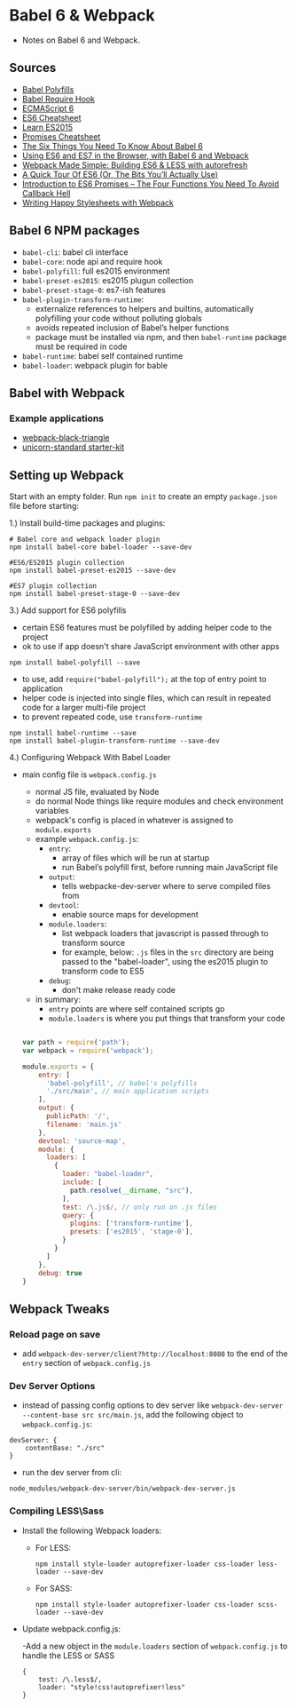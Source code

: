 # Babel 6 & Webpack

- Notes on Babel 6 and Webpack. 

## Sources

- [Babel Polyfills](https://babeljs.io/docs/usage/polyfill/)
- [Babel Require Hook](https://babeljs.io/docs/usage/require/)
- [ECMAScript 6](http://git.io/es6features)
- [ES6 Cheatsheet](http://jamesknelson.com/wp-content/uploads/2015/09/es6-cheatsheet.pdf)
- [Learn ES2015](http://babeljs.io/docs/learn-es2015/)
- [Promises Cheatsheet](http://jamesknelson.com/wp-content/uploads/2015/09/promises-cheatsheet.pdf)
- [The Six Things You Need To Know About Babel 6](http://jamesknelson.com/the-six-things-you-need-to-know-about-babel-6/)
- [Using ES6 and ES7 in the Browser, with Babel 6 and Webpack](http://jamesknelson.com/using-es6-in-the-browser-with-babel-6-and-webpack/)
- [Webpack Made Simple: Building ES6 & LESS with autorefresh](http://jamesknelson.com/webpack-made-simple-build-es6-less-with-autorefresh-in-26-lines/)
- [A Quick Tour Of ES6 (Or, The Bits You’ll Actually Use)](http://jamesknelson.com/es6-the-bits-youll-actually-use/)
- [Introduction to ES6 Promises – The Four Functions You Need To Avoid Callback Hell](http://jamesknelson.com/grokking-es6-promises-the-four-functions-you-need-to-avoid-callback-hell/)
- [Writing Happy Stylesheets with Webpack](http://jamesknelson.com/writing-happy-stylesheets-with-webpack/)

## Babel 6 NPM packages

- `babel-cli`: babel cli interface
- `babel-core`: node api and require hook
- `babel-polyfill`: full es2015 environment
- `babel-preset-es2015`: es2015 plugun collection
- `babel-preset-stage-0`: es7-ish features
- `babel-plugin-transform-runtime`: 
    - externalize references to helpers and builtins, automatically polyfilling your code without polluting globals
    - avoids repeated inclusion of Babel’s helper functions
    - package must be installed via npm, and then `babel-runtime` package must be required in code
- `babel-runtime`: babel self contained runtime
- `babel-loader`: webpack plugin for bable


## Babel with Webpack

### Example applications

- [webpack-black-triangle](https://github.com/jamesknelson/webpack-black-triangle)
- [unicorn-standard starter-kit](https://github.com/unicorn-standard/starter-kit)

## Setting up Webpack

Start with an empty folder. Run `npm init` to create an empty `package.json` file before starting:

1.) Install build-time packages and plugins:

    # Babel core and webpack loader plugin
    npm install babel-core babel-loader --save-dev 
    
    #ES6/ES2015 plugin collection
    npm install babel-preset-es2015 --save-dev 
    
    #ES7 plugin collection
    npm install babel-preset-stage-0 --save-dev

3.) Add support for ES6 polyfills

- certain ES6 features must be polyfilled by adding helper code to the project
- ok to use if app doesn't share JavaScript environment with other apps

`npm install babel-polyfill --save`


- to use, add `require("babel-polyfill");` at the top of entry point to application
- helper code is injected into single files, which can result in repeated code for a larger multi-file project
- to prevent repeated code, use `transform-runtime`

```
npm install babel-runtime --save
npm install babel-plugin-transform-runtime --save-dev
```

4.) Configuring Webpack With Babel Loader

- main config file is `webpack.config.js`

    - normal JS file, evaluated by Node
    - do normal Node things like require modules and check environment variables
    - webpack's config is placed in whatever is assigned to `module.exports`
    - example `webpack.config.js`:
        - `entry`:
            - array of files which will be run at startup
            - run Babel’s polyfill first, before running main JavaScript file
        - `output`:
            - tells webpacke-dev-server where to serve compiled files from
        - `devtool`:
            - enable source maps for development
        - `module.loaders`:
            - list webpack loaders that javascript is passed through to transform source
            - for example, below: `.js` files in the `src` directory are being passed to the "babel-loader", using the es2015 plugin to transform code to ES5
        - `debug`:
            - don't make release ready code
    - in summary:
        - `entry` points are where self contained scripts go
        - `module.loaders` is where you put things that transform your code

    ```javascript

    var path = require('path');
    var webpack = require('webpack');

    module.exports = {
        entry: [
          'babel-polyfill', // babel's polyfills
          './src/main', // main application scripts
        ],
        output: {
          publicPath: '/',
          filename: 'main.js'
        },
        devtool: 'source-map',
        module: {
          loaders: [
            {
              loader: "babel-loader",
              include: [
                path.resolve(__dirname, "src"),
              ],
              test: /\.js$/, // only run on .js files
              query: {
                plugins: ['transform-runtime'], 
                presets: ['es2015', 'stage-0'],
              }
            }
          ]
        },
        debug: true
    }

    ```

## Webpack Tweaks

### Reload page on save
    
- add `webpack-dev-server/client?http://localhost:8080` to the end of the `entry` section of `webpack.config.js`

### Dev Server Options

- instead of passing config options to dev server like `webpack-dev-server --content-base src src/main.js`, add the following object to `webpack.config.js`:

```
devServer: {
    contentBase: "./src"
}
```

- run the dev server from cli:

`node_modules/webpack-dev-server/bin/webpack-dev-server.js`

### Compiling LESS\Sass

- Install the following Webpack loaders:

    - For LESS:

        `npm install style-loader autoprefixer-loader css-loader less-loader --save-dev`

    - For SASS:

        `npm install style-loader autoprefixer-loader css-loader scss-loader --save-dev`

- Update webpack.config.js:

    -Add a new object in the `module.loaders` section of `webpack.config.js` to handle the LESS or SASS

    ```
    { 
        test: /\.less$/,
        loader: "style!css!autoprefixer!less"
    }
    ```
